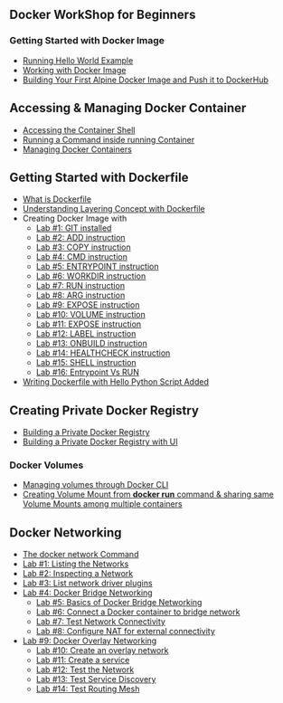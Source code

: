 ## Docker WorkShop for Beginners 

### Getting Started with Docker Image

- [Running Hello World Example](https://collabnix.github.io/dockerlabs/beginners/helloworld/)
- [Working with Docker Image](https://collabnix.github.io/dockerlabs/beginners/workingwithdockerimage.html) 
- [Building Your First Alpine Docker Image and Push it to DockerHub](https://collabnix.github.io/dockerlabs/beginners/building-your-first-alpine-container.html)



## Accessing & Managing Docker Container

- [Accessing the Container Shell](http://dockerlabs.collabnix.com/beginners/accessing-the-container.html)<br>
- [Running a Command inside running Container](http://dockerlabs.collabnix.com/beginners/running-command-inside-running-container.html)<br>
- [Managing Docker Containers](http://dockerlabs.collabnix.com/beginners/managing-containers.html)<br>

## Getting Started with Dockerfile

- [What is Dockerfile](https://github.com/collabnix/dockerlabs/blob/master/beginners/dockerfile/Writing-dockerfile.md#what-is-a-dockerfile)<br>
- [Understanding Layering Concept with Dockerfile](https://github.com/collabnix/dockerlabs/blob/master/beginners/dockerfile/Layering-Dockerfile.md)
- Creating Docker Image with
   - [Lab #1: GIT installed](https://github.com/collabnix/dockerlabs/blob/master/beginners/dockerfile/lab1_dockerfile_git.md)<br>
   - [Lab #2: ADD instruction](https://github.com/collabnix/dockerlabs/blob/master/beginners/dockerfile/ADD-command.md)<br>
   - [Lab #3: COPY instruction]()<br>
   - [Lab #4: CMD instruction]()<br>
   - [Lab #5: ENTRYPOINT instruction](https://github.com/collabnix/dockerlabs/blob/master/beginners/dockerfile/Dockerfile-ENTRYPOINT.md)<br>
   - [Lab #6: WORKDIR instruction]()<br>
   - [Lab #7: RUN instruction]()<br>
   - [Lab #8: ARG instruction]()<br>
   - [Lab #9: EXPOSE instruction](https://github.com/collabnix/dockerlabs/blob/master/beginners/dockerfile/Lab-7-Create-an-image-with-EXPOSE-instruction.md)<br>
   - [Lab #10: VOLUME instruction]()<br>
   - [Lab #11: EXPOSE instruction]()<br>
   - [Lab #12: LABEL instruction]()<br>
   - [Lab #13: ONBUILD instruction]()<br>
   - [Lab #14: HEALTHCHECK instruction]()<br>
   - [Lab #15: SHELL instruction](https://github.com/collabnix/dockerlabs/blob/master/beginners/dockerfile/Lab-14-Create-an-image-with-SHELL-instruction.md)<br>
   - [Lab #16: Entrypoint Vs RUN](https://github.com/collabnix/dockerlabs/blob/master/beginners/dockerfile/entrypoint-vs-run.md)<br>
- [Writing Dockerfile with Hello Python Script Added](https://github.com/collabnix/dockerlabs/blob/master/beginners/dockerfile/lab_dockerfile_python.md)<br>


## Creating Private Docker Registry

- [Building a Private Docker Registry](https://collabnix.github.io/dockerlabs/beginners/build-private-docker-registry.html)
- [Building a Private Docker Registry with UI](https://collabnix.github.io/dockerlabs/beginners/portus.md)


### Docker Volumes

- [Managing volumes through Docker CLI](https://collabnix.github.io/dockerlabs/beginners/volume/managing-volumes-via-docker-cli.html)<br>
- [Creating Volume Mount from **docker run** command & sharing same Volume Mounts among multiple containers](https://collabnix.github.io/dockerlabs/beginners/volume/creating-volume-mount-from-dockercli.html)<br>

## Docker Networking

 - [The docker network Command](http://dockerlabs.collabnix.com/beginners/using-docker-network.html)<br>
 - [Lab #1: Listing the Networks]()
 - [Lab #2: Inspecting a Network]()
 - [Lab #3: List network driver plugins]()
 - [Lab #4: Docker Bridge Networking]()
   - [Lab #5: Basics of Docker Bridge Networking]()
   - [Lab #6: Connect a Docker container to bridge network]()
   - [Lab #7: Test Network Connectivity]()
   - [Lab #8: Configure NAT for external connectivity]()
 - [Lab #9: Docker Overlay Networking]()
   - [Lab #10: Create an overlay network]()
   - [Lab #11: Create a service]()
   - [Lab #12: Test the Network]()
   - [Lab #13: Test Service Discovery]()
   - [Lab #14: Test Routing Mesh]()
 


